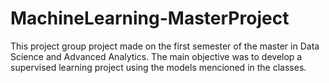 # MachineLearning-MasterProject
This project group project made on the first semester of the master in Data Science and Advanced Analytics.
The main objective was to develop a supervised learning project using the models mencioned in the classes.
